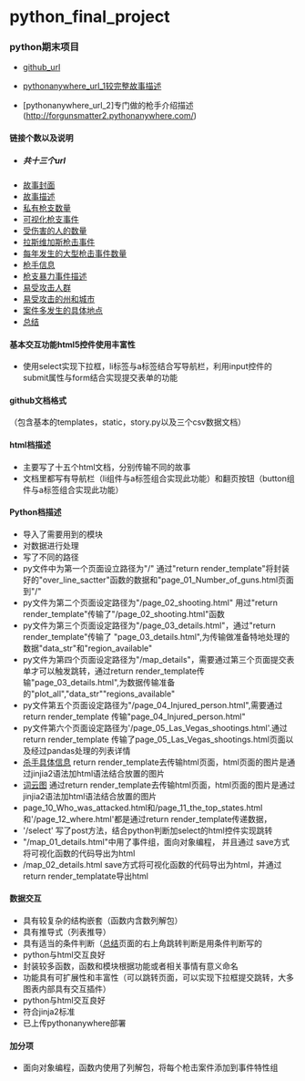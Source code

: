 # python_final_project
### python期末项目
- [github_url](https://github.com/yebail-ss/python_final_project)

- [pythonanywhere_url_1较完整故事描述](http://forgunsmatter.pythonanywhere.com/)

- [pythonanywhere_url_2]专门做的枪手介绍描述(http://forgunsmatter2.pythonanywhere.com/)

#### 链接个数以及说明

- ##### 共十三个url
- [故事封面](http://forgunsmatter.pythonanywhere.com/page_cover.html)
- [故事描述](http://forgunsmatter.pythonanywhere.com/page_00_the_description.html)
- [私有枪支数量](http://forgunsmatter.pythonanywhere.com/page_01_Number_of_guns.html)
- [可视化枪支事件](http://forgunsmatter.pythonanywhere.com/page_02_shooting.html)
- [受伤害的人的数量](http://forgunsmatter.pythonanywhere.com/page_04_Injured_person.html)
- [拉斯维加斯枪击事件](http://forgunsmatter.pythonanywhere.com/page_05_Las_Vegas_shootings.html)
- [每年发生的大型枪击事件数量](http://forgunsmatter.pythonanywhere.com/page_06_Number_of_shootings.html)
- [枪手信息](http://forgunsmatter2.pythonanywhere.com/)
- [枪支暴力事件描述](http://forgunsmatter.pythonanywhere.com/page_09_Gun_violence.html)
- [易受攻击人群](http://forgunsmatter.pythonanywhere.com/page_08_frequent_words.html)
- [易受攻击的州和城市](http://forgunsmatter.pythonanywhere.com/page_10_Who_was_attacked.html)
- [案件多发生的具体地点](http://forgunsmatter.pythonanywhere.com/page_12_where.html)
- [总结](http://forgunsmatter.pythonanywhere.com/page_13_total_thing.html)








#### 基本交互功能html5控件使用丰富性
- 使用select实现下拉框，li标签与a标签结合写导航栏，利用input控件的submit属性与form结合实现提交表单的功能

#### github文档格式
（包含基本的templates，static，story.py以及三个csv数据文档）
#### html档描述
- 主要写了十五个html文档，分别传输不同的故事
- 文档里都写有导航栏（li组件与a标签组合实现此功能）和翻页按钮（button组件与a标签组合实现此功能）

#### Python档描述
- 导入了需要用到的模块
- 对数据进行处理
- 写了不同的路径
- py文件中为第一个页面设立路径为"/"
   通过"return render_template"将封装好的"over_line_sactter"函数的数据和"page_01_Number_of_guns.html页面到"/"
- py文件为第二个页面设定路径为"/page_02_shooting.html"
   用过"return render_template"传输了"/page_02_shooting.html"函数
- py文件为第三个页面设定路径为"/page_03_details.html"，通过"return render_template"传输了
  "page_03_details.html",为传输做准备特地处理的数据"data_str"和"region_available"
- py文件为第四个页面设定路径为"/map_details"，需要通过第三个页面提交表单才可以触发跳转，通过return render_template传输"page_03_details.html",为数据传输准备的"plot_all","data_str""regions_available"
- py文件第五个页面设定路径为"/page_04_Injured_person.html",需要通过return render_template 传输"page_04_Injured_person.html"
- py文件第六个页面设定路径为'/page_05_Las_Vegas_shootings.html'.通过return render_template 传输了page_05_Las_Vegas_shootings.html页面以及经过pandas处理的列表详情
- [杀手具体信息](http://forgunsmatter2.pythonanywhere.com/)  return render_template去传输html页面，html页面的图片是通过jinjia2语法加html语法结合放置的图片
- [词云图](http://forgunsmatter.pythonanywhere.com/page_08_frequent_words.html)  通过return render_template去传输html页面，html页面的图片是通过jinjia2语法加html语法结合放置的图片
- page_10_Who_was_attacked.html和/page_11_the_top_states.html和'/page_12_where.html'都是通过return render_template传递数据，
- '/select' 写了post方法，结合python判断加select的html控件实现跳转
- "/map_01_details.html"中用了事件组，面向对象编程， 并且通过 save方式将可视化函数的代码导出为html
-  /map_02_details.html save方式将可视化函数的代码导出为html，并通过return render_templatate导出html
#### 数据交互
- 具有较复杂的结构嵌套（函数内含数列解包）
- 具有推导式（列表推导）
- 具有适当的条件判断（[总结](http://forgunsmatter.pythonanywhere.com/page_13_total_thing.html)页面的右上角跳转判断是用条件判断写的
- python与html交互良好
- 封装较多函数，函数和模块根据功能或者相关事情有意义命名
- 功能具有可扩展性和丰富性（可以跳转页面，可以实现下拉框提交跳转，大多图表内部具有交互插件）
- python与html交互良好
- 符合jinja2标准
- 已上传pythonanywhere部署
#### 加分项
- 面向对象编程，函数内使用了列解包，将每个枪击案件添加到事件特性组




